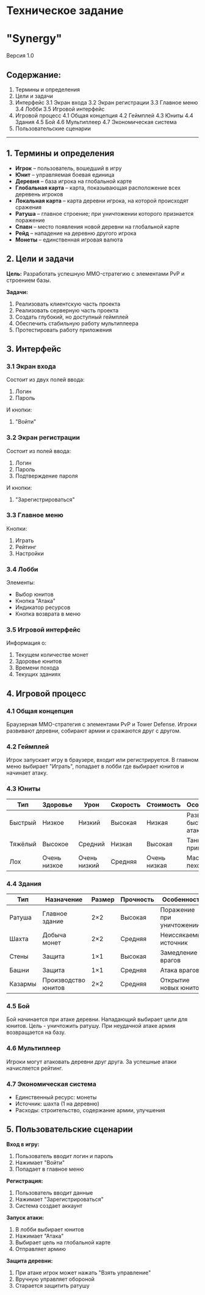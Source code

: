 # Техническое задание
# "Synergy"
Версия 1.0

## Содержание:
1. Термины и определения
2. Цели и задачи
3. Интерфейс
  3.1 Экран входа
  3.2 Экран регистрации
  3.3 Главное меню
  3.4 Лобби
  3.5 Игровой интерфейс
4. Игровой процесс
  4.1 Общая концепция
  4.2 Геймплей
  4.3 Юниты
  4.4 Здания
  4.5 Бой
  4.6 Мультиплеер
  4.7 Экономическая система
5. Пользовательские сценарии

---

## 1. Термины и определения

- **Игрок** – пользователь, вошедший в игру
- **Юнит** – управляемая боевая единица
- **Деревня** – база игрока на глобальной карте
- **Глобальная карта** – карта, показывающая расположение всех деревень игроков
- **Локальная карта** – карта деревни игрока, на которой происходят сражения
- **Ратуша** – главное строение; при уничтожении которого признается поражение
- **Спавн** – место появления новой деревни на глобальной карте
- **Рейд** – нападение на деревню другого игрока
- **Монеты** – единственная игровая валюта

## 2. Цели и задачи

**Цель:** Разработать успешную MMO-стратегию с элементами PvP и строением базы.

**Задачи:**
1. Реализовать клиентскую часть проекта
2. Реализовать серверную часть проекта  
3. Создать глубокий, но доступный геймплей
4. Обеспечить стабильную работу мультиплеера
5. Протестировать работу приложения

## 3. Интерфейс

### 3.1 Экран входа
Состоит из двух полей ввода:
1. Логин
2. Пароль

И кнопки:
1. "Войти"

### 3.2 Экран регистрации  
Состоит из полей ввода:
1. Логин
2. Пароль
3. Подтверждение пароля

И кнопки:
1. "Зарегистрироваться"

### 3.3 Главное меню
Кнопки:
1. Играть
2. Рейтинг
3. Настройки

### 3.4 Лобби
Элементы:
- Выбор юнитов
- Кнопка "Атака"
- Индикатор ресурсов
- Кнопка возврата в меню

### 3.5 Игровой интерфейс
Информация о:
1. Текущем количестве монет
2. Здоровье юнитов
3. Времени похода
4. Текущих зданиях

## 4. Игровой процесс

### 4.1 Общая концепция
Браузерная MMO-стратегия с элементами PvP и Tower Defense. Игроки развивают деревни, собирают армии и сражаются друг с другом.

### 4.2 Геймплей
Игрок запускает игру в браузере, входит или регистрируется. В главном меню выбирает "Играть", попадает в лобби где выбирает юнитов и начинает атаку.

### 4.3 Юниты

| Тип | Здоровье | Урон | Скорость | Стоимость | Особенности |
|-----|----------|------|----------|-----------|-------------|
| Быстрый | Низкое | Низкий | Высокая | Низкая | Разведка, быстрые атаки |
| Тяжёлый | Высокое | Средний | Низкая | Высокая | Танк, прикрытие |
| Лох | Очень низкое | Очень низкий | Средняя | Очень низкая | Массовая пехота |

### 4.4 Здания

| Тип | Назначение | Размер | Прочность | Особенности |
|-----|------------|--------|-----------|-------------|
| Ратуша | Главное здание | 2×2 | Высокая | Поражение при уничтожении |
| Шахта | Добыча монет | 2×2 | Средняя | Неиссякаемый источник |
| Стены | Защита | 1×1 | Высокая | Замедление врагов |
| Башни | Защита | 1×1 | Средняя | Атака врагов |
| Казармы | Производство юнитов | 2×2 | Средняя | Открытие новых юнитов |

### 4.5 Бой
Бой начинается при атаке деревни. Нападающий выбирает цели для юнитов. Цель - уничтожить ратушу. При неудачной атаке армия возвращается на базу.

### 4.6 Мультиплеер
Игроки могут атаковать деревни друг друга. За успешные атаки начисляется рейтинг.

### 4.7 Экономическая система
- Единственный ресурс: монеты
- Источник: шахта (1 на деревню)
- Расходы: строительство, содержание армии, улучшения

## 5. Пользовательские сценарии

**Вход в игру:**
1. Пользователь вводит логин и пароль
2. Нажимает "Войти"
3. Попадает в главное меню

**Регистрация:**
1. Пользователь вводит данные
2. Нажимает "Зарегистрироваться"
3. Система создает аккаунт

**Запуск атаки:**
1. В лобби выбирает юнитов
2. Нажимает "Атака"
3. Выбирает цель на глобальной карте
4. Отправляет армию

**Защита деревни:**
1. При атаке игрок может нажать "Взять управление"
2. Вручную управляет обороной
3. Старается защитить ратушу